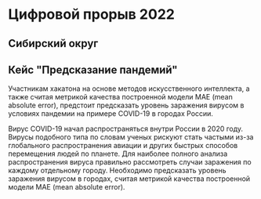 # Цифровой прорыв 2022
## Cибирский округ
## Кейс "Предсказание пандемий"
Участникам хакатона на основе методов искусственного интеллекта, а также считая метрикой качества построенной модели MAE (mean absolute error), предстоит предсказать уровень заражения вирусом в условиях пандемии на примере COVID-19 в городах России.    

Вирус COVID-19 начал распространяться внутри России в 2020 году. Вирусы подобного типа по словам ученых рискуют стать частыми из-за глобального распространения авиации и других быстрых способов перемещения людей по планете. Для наиболее полного анализа распространения вируса правильно рассмотреть случаи заражения по каждому отдельному городу. Необходимо предсказать уровень заражения вирусом в городах, считая метрикой качества построенной модели MAE (mean absolute error).
